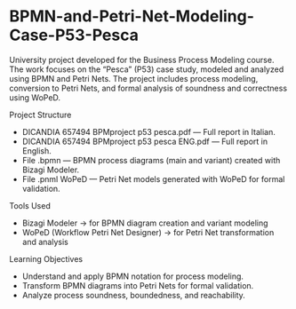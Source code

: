 # BPMN-and-Petri-Net-Modeling-Case-P53-Pesca

University project developed for the Business Process Modeling course.
The work focuses on the “Pesca” (P53) case study, modeled and analyzed using BPMN and Petri Nets.
The project includes process modeling, conversion to Petri Nets, and formal analysis of soundness and correctness using WoPeD.

Project Structure
- DICANDIA 657494 BPMproject p53 pesca.pdf — Full report in Italian.
- DICANDIA 657494 BPMproject p53 pesca ENG.pdf — Full report in English.
- File .bpmn — BPMN process diagrams (main and variant) created with Bizagi Modeler.
- File .pnml WoPeD — Petri Net models generated with WoPeD for formal validation.

Tools Used
- Bizagi Modeler → for BPMN diagram creation and variant modeling
- WoPeD (Workflow Petri Net Designer) → for Petri Net transformation and analysis

Learning Objectives
- Understand and apply BPMN notation for process modeling.
- Transform BPMN diagrams into Petri Nets for formal validation.
- Analyze process soundness, boundedness, and reachability.
